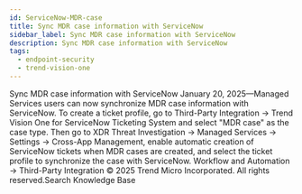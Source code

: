 ```yaml
---
id: ServiceNow-MDR-case
title: Sync MDR case information with ServiceNow
sidebar_label: Sync MDR case information with ServiceNow
description: Sync MDR case information with ServiceNow
tags:
  - endpoint-security
  - trend-vision-one
---
```


 Sync MDR case information with ServiceNow January 20, 2025—Managed Services users can now synchronize MDR case information with ServiceNow. To create a ticket profile, go to Third-Party Integration → Trend Vision One for ServiceNow Ticketing System and select "MDR case" as the case type. Then go to XDR Threat Investigation → Managed Services → Settings → Cross-App Management, enable automatic creation of ServiceNow tickets when MDR cases are created, and select the ticket profile to synchronize the case with ServiceNow. Workflow and Automation → Third-Party Integration © 2025 Trend Micro Incorporated. All rights reserved.Search Knowledge Base